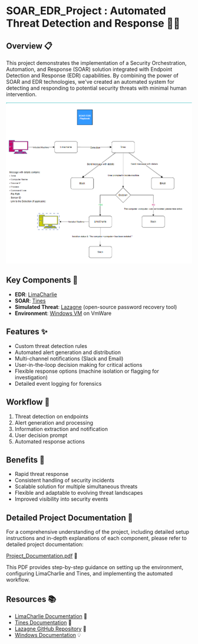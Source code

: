 # SOAR_EDR_Project : Automated Threat Detection and Response 🚨🤖

## Overview 📋

This project demonstrates the implementation of a Security Orchestration, Automation, and Response (SOAR) solution integrated with Endpoint Detection and Response (EDR) capabilities. By combining the power of SOAR and EDR technologies, we've created an automated system for detecting and responding to potential security threats with minimal human intervention.

![Workflow Diagram](./workflow.png)

## Key Components 🧩

- **EDR**: [LimaCharlie](https://limacharlie.io/) 
- **SOAR**: [Tines](https://www.tines.com/) 
- **Simulated Threat**: [Lazagne](https://github.com/AlessandroZ/LaZagne) (open-source password recovery tool) 
- **Environment**: [Windows VM](https://www.microsoft.com/en-us/windows-server) on VmWare 

## Features ✨

- Custom threat detection rules 
- Automated alert generation and distribution 
- Multi-channel notifications (Slack and Email) 
- User-in-the-loop decision making for critical actions 
- Flexible response options (machine isolation or flagging for investigation) 
- Detailed event logging for forensics 

## Workflow 🔄

1. Threat detection on endpoints 
2. Alert generation and processing 
3. Information extraction and notification 
4. User decision prompt 
5. Automated response actions 

## Benefits 🎉

- Rapid threat response 
- Consistent handling of security incidents 
- Scalable solution for multiple simultaneous threats 
- Flexible and adaptable to evolving threat landscapes 
- Improved visibility into security events 

## Detailed Project Documentation 📝

For a comprehensive understanding of the project, including detailed setup instructions and in-depth explanations of each component, please refer to detailed project documentation:

[Project_Documentation.pdf](./SOAR_EDR_Project.pdf) 📄

This PDF provides step-by-step guidance on setting up the environment, configuring LimaCharlie and Tines, and implementing the automated workflow.

## Resources 📚

- [LimaCharlie Documentation](https://docs.limacharlie.io/) 📖
- [Tines Documentation](https://www.tines.com/docs) 📘
- [Lazagne GitHub Repository](https://github.com/AlessandroZ/LaZagne) 🔗
- [Windows Documentation](https://learn.microsoft.com/en-us/windows/) 💡
